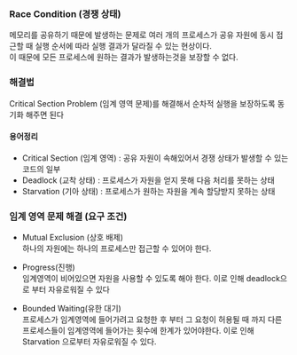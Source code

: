 ### Race Condition (경쟁 상태)
메모리를 공유하기 때문에 발생하는 문제로 여러 개의 프로세스가 공유 자원에 동시 접근할 때 실행 순서에 따라 실행 결과가 달라질 수 있는 현상이다.  
이 때문에 모든 프로세스에 원하는 결과가 발생하는것을 보장할 수 없다.  
  

### 해결법 
Critical Section Problem (임계 영역 문제)를 해결해서 순차적 실행을 보장하도록 동기화 해주면 된다

#### 용어정리
- Critical Section (임계 영역) : 공유 자원이 속해있어서 경쟁 상태가 발생할 수 있는 코드의 일부  
- Deadlock (교착 상태) :  프로세스가 자원을 얻지 못해 다음 처리를 못하는 상태  
- Starvation (기아 상태) :  프로세스가 원하는 자원을 계속 할당받지 못하는 상태   

### 임계 영역 문제 해결 (요구 조건) 
- Mutual Exclusion (상호 배제)  
하나의 자원에는 하나의 프로세스만 접근할 수 있어야 한다.

- Progress(진행)  
임계영역이 비어있으면 자원을 사용할 수 있도록 해야 한다. 이로 인해 deadlock으로 부터 자유로워질 수 있다

- Bounded Waiting(유한 대기)  
프로세스가 임계영역에 들어가려고 요청한 후 부터 그 요청이 허용될 때 까지 다른 프로세스들이 임계영역에 들어가는 횟수에 한계가 있어야한다.
이로 인해 Starvation 으로부터 자유로워질 수 있다.
